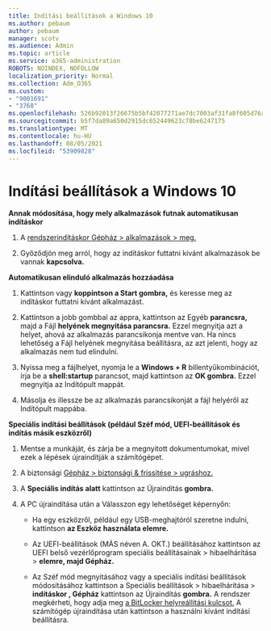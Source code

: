 ```yaml
---
title: Indítási beállítások a Windows 10
ms.author: pebaum
author: pebaum
manager: scotv
ms.audience: Admin
ms.topic: article
ms.service: o365-administration
ROBOTS: NOINDEX, NOFOLLOW
localization_priority: Normal
ms.collection: Adm_O365
ms.custom:
- "9001691"
- "3768"
ms.openlocfilehash: 526b92013f26675b5bf42077271ae7dc7003af31fa8f605d76aea92e0ccabfa1
ms.sourcegitcommit: b5f7da89a650d2915dc652449623c78be6247175
ms.translationtype: MT
ms.contentlocale: hu-HU
ms.lasthandoff: 08/05/2021
ms.locfileid: "53909828"
---
```

# <a name="startup-settings-in-windows-10"></a>Indítási beállítások a Windows 10

**Annak módosítása, hogy mely alkalmazások futnak automatikusan indításkor**

1. A [rendszerindításkor Gépház > alkalmazások > meg.](ms-settings:startupapps?activationSource=GetHelp)

2. Győződjön meg arról, hogy az indításkor futtatni kívánt alkalmazások be vannak **kapcsolva.**

**Automatikusan elinduló alkalmazás hozzáadása**

1. Kattintson vagy **koppintson a Start gombra,** és keresse meg az indításkor futtatni kívánt alkalmazást.

2. Kattintson a jobb gombbal az appra, kattintson az Egyéb **parancsra,** majd a Fájl **helyének megnyitása parancsra.** Ezzel megnyitja azt a helyet, ahová az alkalmazás parancsikonja mentve van. Ha nincs lehetőség a Fájl helyének megnyitása beállításra, az azt jelenti, hogy az alkalmazás nem tud elindulni.

3. Nyissa meg a fájlhelyet, nyomja le a **Windows + R** billentyűkombinációt, írja be a **shell:startup** parancsot, majd kattintson az **OK gombra.** Ezzel megnyitja az Indítópult mappát.

4. Másolja és illessze be az alkalmazás parancsikonját a fájl helyéről az Indítópult mappába.

**Speciális indítási beállítások (például Széf mód, UEFI-beállítások és indítás másik eszközről)**

1. Mentse a munkáját, és zárja be a megnyitott dokumentumokat, mivel ezek a lépések újraindítják a számítógépet.

2. A biztonsági [Gépház > biztonsági & frissítése > ugráshoz.](ms-settings:recovery?activationSource=GetHelp)

3. A **Speciális indítás alatt** kattintson az Újraindítás **gombra.** 

4. A PC újraindítása után a Válasszon egy lehetőséget képernyőn:

    - Ha egy eszközről, például egy USB-meghajtóról szeretne indulni, kattintson **az Eszköz használata elemre.**

    - Az UEFI-beállítások (MÁS néven A. OKT.) beállításához kattintson az UEFI belső vezérlőprogram speciális beállításainak > hibaelhárítása > **elemre, majd Gépház.** 

    - Az Széf mód megnyitásához vagy a speciális indítási beállítások módosításához kattintson a Speciális beállítások > hibaelhárítása > **indításkor , Gépház** kattintson az Újraindítás **gombra.** A rendszer megkérheti, hogy adja meg [a BitLocker helyreállítási kulcsot.](https://support.microsoft.com/help/4026181/windows-10-find-my-bitlocker-recovery-key) A számítógép újraindítása után kattintson a használni kívánt indítási beállításra.